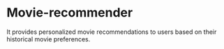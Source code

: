 # Movie-recommender
It provides personalized movie recommendations to users based on their historical movie preferences.
